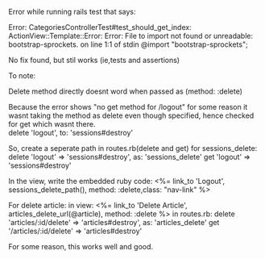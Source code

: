 Error while running rails test that says:

Error:
CategoriesControllerTest#test_should_get_index:
ActionView::Template::Error: Error: File to import not found or unreadable: bootstrap-sprockets.
        on line 1:1 of stdin
 @import "bootstrap-sprockets";

No fix found, but stil works (ie,tests and assertions)

 
To note:

Delete method directly doesnt word when passed as (method: :delete)

Because the error shows "no get method for /logout" for some reason it wasnt taking the method as delete even though specified, hence checked for get which wasnt there.   
    delete 'logout', to: 'sessions#destroy'

So, create a seperate path in routes.rb(delete and get) for sessions_delete:
    delete 'logout' => 'sessions#destroy', as: 'sessions_delete'
    get 'logout' => 'sessions#destroy'

In the view, write the embedded ruby code:
            <%= link_to 'Logout', sessions_delete_path(), method: :delete,class: "nav-link" %>


For delete article:
in view:
<%= link_to 'Delete Article', articles_delete_url(@article), method: :delete %>
in routes.rb:
 delete 'articles/:id/delete' => 'articles#destroy', as: 'articles_delete'
  get '/articles/:id/delete' => 'articles#destroy'

For some reason, this works well and good.


